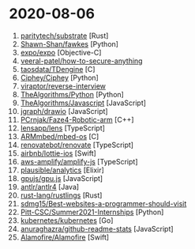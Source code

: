 # 2020-08-06

1. [paritytech/substrate](https://github.com/paritytech/substrate "Substrate: The platform for blockchain innovators") [Rust]
2. [Shawn-Shan/fawkes](https://github.com/Shawn-Shan/fawkes "Fawkes, privacy preserving tool against facial recognition systems. More info at https://sandlab.cs.uchicago.edu/fawkes") [Python]
3. [expo/expo](https://github.com/expo/expo "An open-source platform for making universal native apps with React. Expo runs on Android, iOS, and the web.") [Objective-C]
4. [veeral-patel/how-to-secure-anything](https://github.com/veeral-patel/how-to-secure-anything "How to systematically secure anything: a repository about security engineering") 
5. [taosdata/TDengine](https://github.com/taosdata/TDengine "An open-source big data platform designed and optimized for the Internet of Things (IoT).") [C]
6. [Ciphey/Ciphey](https://github.com/Ciphey/Ciphey "Automated decryption tool") [Python]
7. [viraptor/reverse-interview](https://github.com/viraptor/reverse-interview "Questions to ask the company during your interview") 
8. [TheAlgorithms/Python](https://github.com/TheAlgorithms/Python "All Algorithms implemented in Python") [Python]
9. [TheAlgorithms/Javascript](https://github.com/TheAlgorithms/Javascript "A repository for All algorithms implemented in Javascript (for educational purposes only)") [JavaScript]
10. [jgraph/drawio](https://github.com/jgraph/drawio "Source to app.diagrams.net") [JavaScript]
11. [PCrnjak/Faze4-Robotic-arm](https://github.com/PCrnjak/Faze4-Robotic-arm "All files for 6 axis robot arm with cycloidal gearboxes .") [C++]
12. [lensapp/lens](https://github.com/lensapp/lens "Lens - The Kubernetes IDE") [TypeScript]
13. [ARMmbed/mbed-os](https://github.com/ARMmbed/mbed-os "Arm Mbed OS is a platform operating system designed for the internet of things") [C]
14. [renovatebot/renovate](https://github.com/renovatebot/renovate "Universal dependency update tool that fits into your workflows.") [TypeScript]
15. [airbnb/lottie-ios](https://github.com/airbnb/lottie-ios "An iOS library to natively render After Effects vector animations") [Swift]
16. [aws-amplify/amplify-js](https://github.com/aws-amplify/amplify-js "A declarative JavaScript library for application development using cloud services.") [TypeScript]
17. [plausible/analytics](https://github.com/plausible/analytics "Simple and privacy-friendly alternative to Google Analytics") [Elixir]
18. [gpujs/gpu.js](https://github.com/gpujs/gpu.js "GPU Accelerated JavaScript") [JavaScript]
19. [antlr/antlr4](https://github.com/antlr/antlr4 "ANTLR (ANother Tool for Language Recognition) is a powerful parser generator for reading, processing, executing, or translating structured text or binary files.") [Java]
20. [rust-lang/rustlings](https://github.com/rust-lang/rustlings "🦀 Small exercises to get you used to reading and writing Rust code!") [Rust]
21. [sdmg15/Best-websites-a-programmer-should-visit](https://github.com/sdmg15/Best-websites-a-programmer-should-visit "🔗 Some useful websites for programmers.") 
22. [Pitt-CSC/Summer2021-Internships](https://github.com/Pitt-CSC/Summer2021-Internships "Collection of Summer 2021 tech internships!") [Python]
23. [kubernetes/kubernetes](https://github.com/kubernetes/kubernetes "Production-Grade Container Scheduling and Management") [Go]
24. [anuraghazra/github-readme-stats](https://github.com/anuraghazra/github-readme-stats "⚡ Dynamically generated stats for your github readmes") [JavaScript]
25. [Alamofire/Alamofire](https://github.com/Alamofire/Alamofire "Elegant HTTP Networking in Swift") [Swift]
